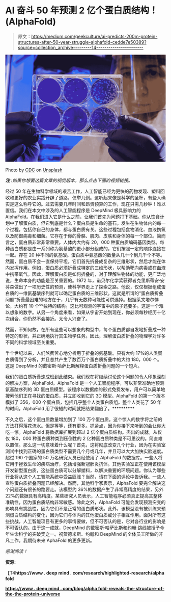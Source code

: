# AI 奋斗 50 年预测 2 亿个蛋白质结构！(AlphaFold)

> 原文：<https://medium.com/geekculture/ai-predicts-200m-protein-structures-after-50-year-struggle-alphafold-cedde7e50389?source=collection_archive---------14----------------------->

![](img/6660de7851c3fb5c25e6444baa6e0834.png)

Photo by [CDC](https://unsplash.com/@cdc?utm_source=medium&utm_medium=referral) on [Unsplash](https://unsplash.com?utm_source=medium&utm_medium=referral)

***注*** *:如果你想要这篇文章的视觉版本，那么点击下面的视频链接。*

经过 50 年在生物科学领域的艰苦工作，人工智能已经为更快的药物发现、塑料回收和更好的农业实践开辟了道路，仅举几例。这听起来像是科学的圣杯，有些人确实是这么称呼它的。过去需要几年时间和昂贵预算的工作，现在只需几秒钟！难以置信。我们在本文中涉及的人工智能程序是 DeepMind 极具影响力的 AlphaFold。在我们进入它是什么之前，让我们首先为问题打下基础。你从饮食计划中了解蛋白质，但它到底是什么？蛋白质是生命的基石。发生在生物体内的每一个过程，包括你自己的身体，都与蛋白质有关。这些过程包括食物消化、血液携氧以及防御病毒和细菌。它存在于你的骨骼、肌肉、皮肤和身体的每一个部位。简而言之，蛋白质非常非常重要。人体内大约有 20，000 种蛋白质编码基因类型。每种蛋白质都是由一系列称为氨基酸的更小部分组成的，它们按照一定的顺序连接在一起。存在 20 种不同的氨基酸。蛋白质中氨基酸的数量从几十个到几千个不等。然而，蛋白质不会一直保持平坦。它们首先折叠成复杂的三维形状，然后才能在体内发挥作用。例如，蛋白质必须折叠成特定的三维形状，以帮助靶向病毒或在血液中携带氧气。因此，理解蛋白质是如何折叠的，对于理解生物体的功能，更广泛地说，生命本身的功能是至关重要的。1972 年，诺贝尔化学奖获得者克里斯蒂安·安芬森做出了一项历史性的预测，使科学界走上了探索之路。他说，仅仅根据组成蛋白质的一维氨基酸序列就可以确定蛋白质的三维形状。这就是所谓的“蛋白质折叠问题”折叠最困难的地方在于，几乎有无数种可能性可供选择。根据莱文塔尔悖论，大约有 10 个⁰⁰独特的结构。这比可观测的宇宙中的原子还要多。这是一个难以想象的数字。从另一个角度来看，如果从宇宙开始到现在，你必须每秒经历十亿次组合，你仍然不会接近。太令人兴奋了。

然而，不知何故，在所有这些可以想象的构型中，每个蛋白质都自发地折叠成一种特定的形状，并正确地执行其生物学任务。因此，理解蛋白质折叠的物理学对许多不同的科学领域至关重要。

半个世纪以来，人们煞费苦心地分析用于折叠的氨基酸。只有大约 17%的人类蛋白质得到了分析，并且总共产生了数百万个蛋白质折叠中的大约 180，000 个。这是 DeepMind 的戴密斯·哈萨比斯解释蛋白质折叠问题的一个短片。

我们的蛋白质折叠速成班到此结束。我们现在将继续讨论这个问题的令人印象深刻的解决方案，AlphaFold。AlphaFold 是一个人工智能程序，可以非常准确地预测氨基酸序列的 3D 蛋白质模型。该程序以数据库的形式免费发布，用户可以简单地搜索他们正在寻找的蛋白质，并立即收到它的 3D 模型。AlphaFold 的第一个版本模拟了 356，000 个蛋白质，包括几乎整个人类蛋白质组。整个人类花了 50 年的时间，AlphaFold 用了很短的时间就把结果翻倍了。**********

不久之后，这个蛋白质数量增加到了 100 万个蛋白质。这个惊人的数字将之前的方法打得落花流水。但是等等，还有更多。抓紧点，因为你接下来听到的会让你大吃一惊。AlphaFold 将数据库扩展到超过 2 亿个蛋白质结构。杰出的成就。从仅仅 180，000 种蛋白质种类到压倒性的 2 亿种蛋白质种类是不可思议的。简直难以置信。那么这一切意味着什么呢？首先，这将彻底改变几个行业，因为在实验室测试中找到正确的蛋白质类型不需要几个月或几年，并且可以大大加快实验速度。超过 190 个国家的 50 万名研究人员已经使用了 AlphaFold 的数据库。一些人将它用于拯救生命的疾病治疗，包括增强新冠肺炎抗体。其他实验室正在使用该模型开发新型蛋白质，这些蛋白质可以分解塑料，以解决重要的环境问题。你认为哪些行业将从这个人工智能系统中受益匪浅？当然，请在下面的评论中告诉我。一些人宣称蛋白质折叠问题已经解决。然而，其他科学家表示，AlphaFold 要完全解决这个问题还有很长的路要走。该模型约 36%的数据产生了非常高精度的结果，另外 22%的数据具有高精度。某些研究人员表示，人工智能程序必须真正提高其整体准确性，因为蛋白质结构非常敏感。除此之外，AlphaFold 可能会发现预测突变的影响具有挑战性，因为它们不是正常的蛋白质形状。此外，该模型没有被训练来预测蛋白质结构的变化，因为它们与体内的其他蛋白质或分子相互作用。面对所有这些挑战，人工智能项目有更多的事情要做，但不可否认的是，它对各行业的影响是不可否认的。由于这一成就，DeepMind 的戴密斯·哈萨比斯和约翰·跳线被授予今年生命科学的突破奖之一。祝贺德米斯、约翰和 DeepMind 的全体员工所做的非凡工作。我期待未来 AphaFold 的更多更新。

*感谢阅读！*

**资源:**

【T4**https://www . deep mind . com/research/highlighted-research/alpha fold**

[**https://www . deep mind . com/blog/alpha fold-reveals-the-structure-of-the-the-protein-universe**](https://www.deepmind.com/blog/alphafold-reveals-the-structure-of-the-protein-universe)